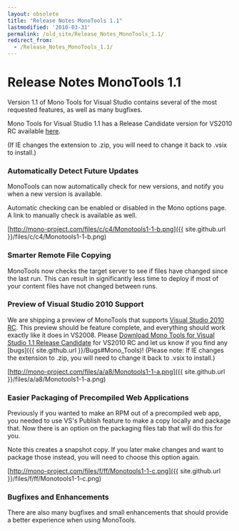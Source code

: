```yaml
---
layout: obsolete
title: "Release Notes MonoTools 1.1"
lastmodified: '2010-03-31'
permalink: /old_site/Release_Notes_MonoTools_1.1/
redirect_from:
  - /Release_Notes_MonoTools_1.1/
---
```


Release Notes MonoTools 1.1
===========================

Version 1.1 of Mono Tools for Visual Studio contains several of the most requested features, as well as many bugfixes.

Mono Tools for Visual Studio 1.1 has a Release Candidate version for VS2010 RC available [here](http://go-mono.com/monovs-download/latest/monotools-1.1.5462.vsix).

(If IE changes the extension to .zip, you will need to change it back to .vsix to install.)

### Automatically Detect Future Updates

MonoTools can now automatically check for new versions, and notify you when a new version is available.

Automatic checking can be enabled or disabled in the Mono options page. A link to manually check is available as well.

[http://mono-project.com/files/c/c4/Monotools1-1-b.png]({{ site.github.url }}/files/c/c4/Monotools1-1-b.png)

### Smarter Remote File Copying

MonoTools now checks the target server to see if files have changed since the last run. This can result in significantly less time to deploy if most of your content files have not changed between runs.

### Preview of Visual Studio 2010 Support

We are shipping a preview of MonoTools that supports [Visual Studio 2010 RC](http://msdn.microsoft.com/en-us/vstudio/dd582936.aspx). This preview should be feature complete, and everything should work exactly like it does in VS2008. Please [Download Mono Tools for Visual Studio 1.1 Release Candidate](http://go-mono.com/monovs-download/latest/monotools-1.1.5462.vsix) for VS2010 RC and let us know if you find any [bugs]({{ site.github.url }}/Bugs#Mono_Tools)! (Please note: If IE changes the extension to .zip, you will need to change it back to .vsix to install.)

[http://mono-project.com/files/a/a8/Monotools1-1-a.png]({{ site.github.url }}/files/a/a8/Monotools1-1-a.png)

### Easier Packaging of Precompiled Web Applications

Previously if you wanted to make an RPM out of a precompiled web app, you needed to use VS's Publish feature to make a copy locally and package that. Now there is an option on the packaging files tab that will do this for you.

Note this creates a snapshot copy. If you later make changes and want to package those instead, you will need to choose this option again.

[http://mono-project.com/files/f/ff/Monotools1-1-c.png]({{ site.github.url }}/files/f/ff/Monotools1-1-c.png)

### Bugfixes and Enhancements

There are also many bugfixes and small enhancements that should provide a better experience when using MonoTools.

